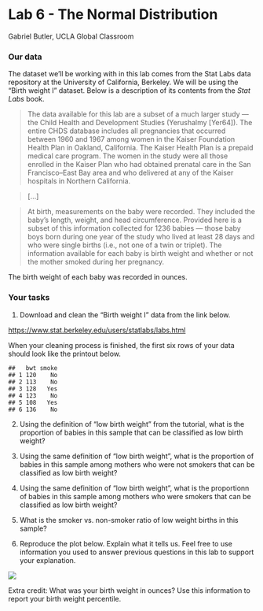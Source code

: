 Lab 6 - The Normal Distribution
================
Gabriel Butler, UCLA Global Classroom

### Our data

The dataset we’ll be working with in this lab comes from the Stat Labs
data repository at the University of California, Berkeley. We will be
using the “Birth weight I” dataset. Below is a description of its
contents from the *Stat Labs* book.

> The data available for this lab are a subset of a much larger study —
> the Child Health and Development Studies (Yerushalmy \[Yer64\]). The
> entire CHDS database includes all pregnancies that occurred between
> 1960 and 1967 among women in the Kaiser Foundation Health Plan in
> Oakland, California. The Kaiser Health Plan is a prepaid medical care
> program. The women in the study were all those enrolled in the Kaiser
> Plan who had obtained prenatal care in the San Francisco–East Bay area
> and who delivered at any of the Kaiser hospitals in Northern
> California.

> \[…\]

> At birth, measurements on the baby were recorded. They included the
> baby’s length, weight, and head circumference. Provided here is a
> subset of this information collected for 1236 babies — those baby boys
> born during one year of the study who lived at least 28 days and who
> were single births (i.e., not one of a twin or triplet). The
> information available for each baby is birth weight and whether or not
> the mother smoked during her pregnancy.

The birth weight of each baby was recorded in ounces.

### Your tasks

1.  Download and clean the “Birth weight I” data from the link below.

<https://www.stat.berkeley.edu/users/statlabs/labs.html>

When your cleaning process is finished, the first six rows of your data
should look like the printout below.

    ##   bwt smoke
    ## 1 120    No
    ## 2 113    No
    ## 3 128   Yes
    ## 4 123    No
    ## 5 108   Yes
    ## 6 136    No

2.  Using the definition of “low birth weight” from the tutorial, what
    is the proportion of babies in this sample that can be classified as
    low birth weight?

3.  Using the same definition of “low birth weight”, what is the
    proportion of babies in this sample among mothers who were not
    smokers that can be classified as low birth weight?

4.  Using the same definition of “low birth weight”, what is the
    proportionn of babies in this sample among mothers who were smokers
    that can be classified as low birth weight?

5.  What is the smoker vs. non-smoker ratio of low weight births in this
    sample?

6.  Reproduce the plot below. Explain what it tells us. Feel free to use
    information you used to answer previous questions in this lab to
    support your
explanation.

![](lab-6---the-normal-distribution_files/figure-gfm/unnamed-chunk-3-1.png)<!-- -->

Extra credit: What was your birth weight in ounces? Use this information
to report your birth weight percentile.
